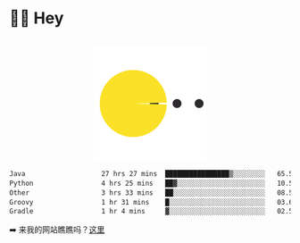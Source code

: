 
# 👋🏻 Hey
<div align="center">
	<br>
	<img src="https://raw.githubusercontent.com/Aniket965/Aniket965/master/pacman.svg?sanitize=true" width="200" height="200">
	<br>
</div>

<!--START_SECTION:waka-->

```txt
Java                   27 hrs 27 mins  ████████████████▒░░░░░░░░   65.57 %
Python                 4 hrs 25 mins   ██▓░░░░░░░░░░░░░░░░░░░░░░   10.57 %
Other                  3 hrs 33 mins   ██░░░░░░░░░░░░░░░░░░░░░░░   08.50 %
Groovy                 1 hr 31 mins    █░░░░░░░░░░░░░░░░░░░░░░░░   03.63 %
Gradle                 1 hr 4 mins     ▓░░░░░░░░░░░░░░░░░░░░░░░░   02.56 %
```

<!--END_SECTION:waka-->

 ➡️  来我的网站瞧瞧吗？[这里](https://www.shaolongfei.com)
